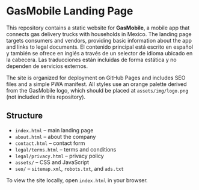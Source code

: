 # GasMobile Landing Page

This repository contains a static website for **GasMobile**, a mobile app that connects gas delivery trucks with households in Mexico. The landing page targets consumers and vendors, providing basic information about the app and links to legal documents. El contenido principal está escrito en español y también se ofrece en inglés a través de un selector de idioma ubicado en la cabecera. Las traducciones están incluidas de forma estática y no dependen de servicios externos.

The site is organized for deployment on GitHub Pages and includes SEO files and a simple PWA manifest. All styles use an orange palette derived from the GasMobile logo, which should be placed at `assets/img/logo.png` (not included in this repository).

## Structure
- `index.html` – main landing page
- `about.html` – about the company
- `contact.html` – contact form
- `legal/terms.html` – terms and conditions
- `legal/privacy.html` – privacy policy
- `assets/` – CSS and JavaScript
- `seo/` – `sitemap.xml`, `robots.txt`, and `ads.txt`

To view the site locally, open `index.html` in your browser.

